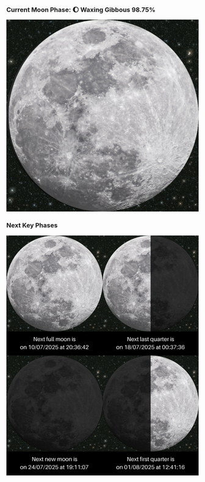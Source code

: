 ### Current Moon Phase: 🌔 Waxing Gibbous 98.75%
![Moon Phase](moonphase.png)
### Next Key Phases
![Gallery](gallery.png)